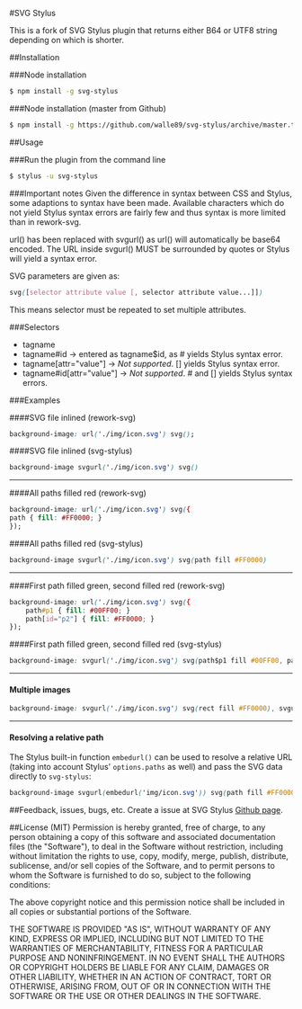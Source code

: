 #SVG Stylus

This is a fork of SVG Stylus plugin that returns either B64 or UTF8 string depending on which is shorter.


##Installation

###Node installation
```bash
$ npm install -g svg-stylus
```
###Node installation (master from Github)
```bash
$ npm install -g https://github.com/walle89/svg-stylus/archive/master.tar.gz
```
##Usage

###Run the plugin from the command line
```bash
$ stylus -u svg-stylus
```
###Important notes
Given the difference in syntax between CSS and Stylus, some adaptions to syntax have been made.
Available characters which do not yield Stylus syntax errors are fairly few and thus syntax is more limited than in rework-svg.

url() has been replaced with svgurl() as url() will automatically be base64 encoded.
The URL inside svgurl() MUST be surrounded by quotes or Stylus will yield a syntax error.

SVG parameters are given as:

```css
svg([selector attribute value [, selector attribute value...]])
```

This means selector must be repeated to set multiple attributes.

###Selectors

* tagname
* tagname#id -> entered as tagname$id, as # yields Stylus syntax error.
* tagname[attr="value"] -> *Not supported*. [] yields Stylus syntax error.
* tagname#id[attr="value"] -> *Not supported*. # and [] yields Stylus syntax errors.

###Examples

####SVG file inlined (rework-svg)

```css
background-image: url('./img/icon.svg') svg();
```

####SVG file inlined (svg-stylus)

```css
background-image svgurl('./img/icon.svg') svg()
```

---

####All paths filled red (rework-svg)
```css
background-image: url('./img/icon.svg') svg({
path { fill: #FF0000; }
});
```

####All paths filled red (svg-stylus)

```css
background-image svgurl('./img/icon.svg') svg(path fill #FF0000)
```

---

####First path filled green, second filled red (rework-svg)
```css
background-image: url('./img/icon.svg') svg({
	path#p1 { fill: #00FF00; }
	path[id="p2"] { fill: #FF0000; }
});
```

####First path filled green, second filled red (svg-stylus)
```css
background-image: svgurl('./img/icon.svg') svg(path$p1 fill #00FF00, path$p2 fill #FF0000)
```

---
#### Multiple images
```css
background-image: svgurl('./img/icon.svg') svg(rect fill #FF0000), svgurl('./img/othericon.svg') svg(rect fill #0000FF);
```

---

#### Resolving a relative path

The Stylus built-in function `embedurl()` can be used to resolve a relative URL (taking into account Stylus' `options.paths` as well) and pass the SVG data directly to `svg-stylus`:

```css
background-image svgurl(embedurl('img/icon.svg')) svg(path fill #FF0000)
```

##Feedback, issues, bugs, etc.
Create a issue at SVG Stylus [Github page](https://github.com/walle89/svg-stylus/issues).

##License (MIT)
Permission is hereby granted, free of charge, to any person obtaining a copy of this software and associated documentation files (the "Software"), to deal in the Software without restriction, including without limitation the rights to use, copy, modify, merge, publish, distribute, sublicense, and/or sell copies of the Software, and to permit persons to whom the Software is furnished to do so, subject to the following conditions:

The above copyright notice and this permission notice shall be included in all copies or substantial portions of the Software.

THE SOFTWARE IS PROVIDED "AS IS", WITHOUT WARRANTY OF ANY KIND, EXPRESS OR IMPLIED, INCLUDING BUT NOT LIMITED TO THE WARRANTIES OF MERCHANTABILITY, FITNESS FOR A PARTICULAR PURPOSE AND NONINFRINGEMENT. IN NO EVENT SHALL THE AUTHORS OR COPYRIGHT HOLDERS BE LIABLE FOR ANY CLAIM, DAMAGES OR OTHER LIABILITY, WHETHER IN AN ACTION OF CONTRACT, TORT OR OTHERWISE, ARISING FROM, OUT OF OR IN CONNECTION WITH THE SOFTWARE OR THE USE OR OTHER DEALINGS IN THE SOFTWARE.
